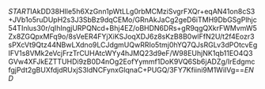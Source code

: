 $START$IAkDD38HIle5h6XzGnn1pWtLLg0rbMCMziSvgrFXQr+eqAN41on8cS3+JVb1o5ruDUpH2s3J3SbBz9dqCEMo/GRnAkJaCg2geD6iTMH9DbGSgPlhjc54TInlus30r/qIhIngjURPQNcd+Bhj4EZ/oBHDN6DRs+gR9qgQXkrFWMvmW5Zx8ZGQpxMFq9o/8sVeER4FYjXiKSJoqXDJ6z8sKzB8B0wlFfN2U/t2f4Eozr3sPXcVt9Qtz44NBwLXdno9LCJdgmUQwRRIo5tmj0hYQ7QJsRGLv3dPOtcvEgIFV1s8VMk2eVcjFrzTrCUHAtcWYy4hJMQ23d9eF/W98EUhjNK1qb11EO4Q3GVw4XFJkEZTTUHDi9zB0D4nOg2EofYymmf1DoK9VQ6Sb6jADZg/IrEdgmcfgjPdt2gBUXfdjdRUxjS3ldNCFynxGlqnaC+PUGQ/3FY7Kfiini9M1WiIVg==$END$